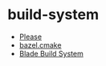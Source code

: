 # build-system

- [Please](https://github.com/thought-machine/please)
- [bazel.cmake](https://github.com/gangliao/bazel.cmake)
- [Blade Build System](https://github.com/chen3feng/blade-build)



